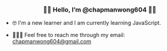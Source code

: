 ### <p align = "center"> 👋🏻 Hello, I’m @chapmanwong604 👋🏻 </p>
- 🤓  I'm a new learner and I am currently learning JavaScript.

- 💁🏻‍♂  Feel free to reach me through my email: chapmanwong604@gmail.com


<!--- - 👀 I’m interested in ...
- 💞️ I’m looking to collaborate on ...
- 📫 How to reach me ... --->

<!---
chapmanwong604/chapmanwong604 is a ✨ special ✨ repository because its `README.md` (this file) appears on your GitHub profile.
You can click the Preview link to take a look at your changes.
--->
